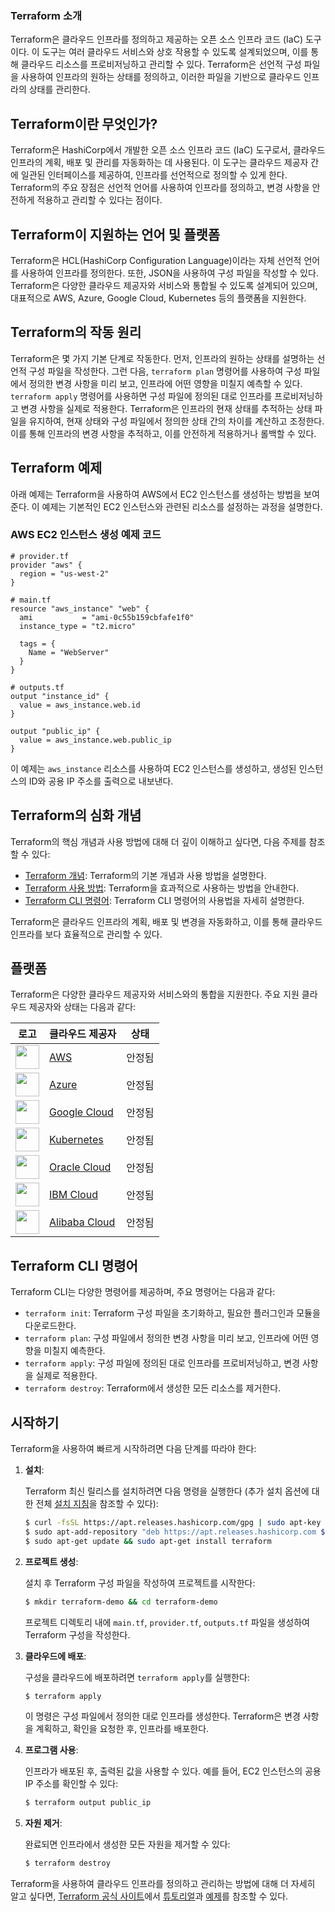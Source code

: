 ### Terraform 소개

Terraform은 클라우드 인프라를 정의하고 제공하는 오픈 소스 인프라 코드 (IaC) 도구이다. 이 도구는 여러 클라우드 서비스와 상호 작용할 수 있도록 설계되었으며, 이를 통해 클라우드 리소스를 프로비저닝하고 관리할 수 있다. Terraform은 선언적 구성 파일을 사용하여 인프라의 원하는 상태를 정의하고, 이러한 파일을 기반으로 클라우드 인프라의 상태를 관리한다.

## Terraform이란 무엇인가?

Terraform은 HashiCorp에서 개발한 오픈 소스 인프라 코드 (IaC) 도구로서, 클라우드 인프라의 계획, 배포 및 관리를 자동화하는 데 사용된다. 이 도구는 클라우드 제공자 간에 일관된 인터페이스를 제공하여, 인프라를 선언적으로 정의할 수 있게 한다. Terraform의 주요 장점은 선언적 언어를 사용하여 인프라를 정의하고, 변경 사항을 안전하게 적용하고 관리할 수 있다는 점이다.

## Terraform이 지원하는 언어 및 플랫폼

Terraform은 HCL(HashiCorp Configuration Language)이라는 자체 선언적 언어를 사용하여 인프라를 정의한다. 또한, JSON을 사용하여 구성 파일을 작성할 수 있다. Terraform은 다양한 클라우드 제공자와 서비스와 통합될 수 있도록 설계되어 있으며, 대표적으로 AWS, Azure, Google Cloud, Kubernetes 등의 플랫폼을 지원한다.

## Terraform의 작동 원리

Terraform은 몇 가지 기본 단계로 작동한다. 먼저, 인프라의 원하는 상태를 설명하는 선언적 구성 파일을 작성한다. 그런 다음, `terraform plan` 명령어를 사용하여 구성 파일에서 정의한 변경 사항을 미리 보고, 인프라에 어떤 영향을 미칠지 예측할 수 있다. `terraform apply` 명령어를 사용하면 구성 파일에 정의된 대로 인프라를 프로비저닝하고 변경 사항을 실제로 적용한다. Terraform은 인프라의 현재 상태를 추적하는 상태 파일을 유지하여, 현재 상태와 구성 파일에서 정의한 상태 간의 차이를 계산하고 조정한다. 이를 통해 인프라의 변경 사항을 추적하고, 이를 안전하게 적용하거나 롤백할 수 있다.

## Terraform 예제

아래 예제는 Terraform을 사용하여 AWS에서 EC2 인스턴스를 생성하는 방법을 보여준다. 이 예제는 기본적인 EC2 인스턴스와 관련된 리소스를 설정하는 과정을 설명한다.

### AWS EC2 인스턴스 생성 예제 코드

```hcl
# provider.tf
provider "aws" {
  region = "us-west-2"
}

# main.tf
resource "aws_instance" "web" {
  ami           = "ami-0c55b159cbfafe1f0"
  instance_type = "t2.micro"

  tags = {
    Name = "WebServer"
  }
}

# outputs.tf
output "instance_id" {
  value = aws_instance.web.id
}

output "public_ip" {
  value = aws_instance.web.public_ip
}
```

이 예제는 `aws_instance` 리소스를 사용하여 EC2 인스턴스를 생성하고, 생성된 인스턴스의 ID와 공용 IP 주소를 출력으로 내보낸다.

## Terraform의 심화 개념

Terraform의 핵심 개념과 사용 방법에 대해 더 깊이 이해하고 싶다면, 다음 주제를 참조할 수 있다:
- [Terraform 개념](https://www.terraform.io/docs/overview.html): Terraform의 기본 개념과 사용 방법을 설명한다.
- [Terraform 사용 방법](https://www.terraform.io/docs/cli/index.html): Terraform을 효과적으로 사용하는 방법을 안내한다.
- [Terraform CLI 명령어](https://www.terraform.io/docs/cli/commands/index.html): Terraform CLI 명령어의 사용법을 자세히 설명한다.

Terraform은 클라우드 인프라의 계획, 배포 및 변경을 자동화하고, 이를 통해 클라우드 인프라를 보다 효율적으로 관리할 수 있다.

## 플랫폼

Terraform은 다양한 클라우드 제공자와 서비스와의 통합을 지원한다. 주요 지원 클라우드 제공자와 상태는 다음과 같다:

| 로고 | 클라우드 제공자 | 상태 |
| --- | --- | --- |
| <img src="https://www.terraform.io/assets/images/providers/aws-d71c7b43.svg" height=38 /> | [AWS](https://registry.terraform.io/providers/hashicorp/aws/latest/docs) | 안정됨 |
| <img src="https://www.terraform.io/assets/images/providers/azure-dbc688a1.svg" height=38 /> | [Azure](https://registry.terraform.io/providers/hashicorp/azurerm/latest/docs) | 안정됨 |
| <img src="https://www.terraform.io/assets/images/providers/google-cloud-d76e2f63.svg" height=38 /> | [Google Cloud](https://registry.terraform.io/providers/hashicorp/google/latest/docs) | 안정됨 |
| <img src="https://www.terraform.io/assets/images/providers/kubernetes-d01ed6f7.svg" height=38 /> | [Kubernetes](https://registry.terraform.io/providers/hashicorp/kubernetes/latest/docs) | 안정됨 |
| <img src="https://www.terraform.io/assets/images/providers/oci-f7be6a02.svg" height=38 /> | [Oracle Cloud](https://registry.terraform.io/providers/hashicorp/oci/latest/docs) | 안정됨 |
| <img src="https://www.terraform.io/assets/images/providers/ibm-cloud-d1b9e8e8.svg" height=38 /> | [IBM Cloud](https://registry.terraform.io/providers/IBM-Cloud/ibm/latest/docs) | 안정됨 |
| <img src="https://www.terraform.io/assets/images/providers/alicloud-dcbd12f8.svg" height=38 /> | [Alibaba Cloud](https://registry.terraform.io/providers/aliyun/alicloud/latest/docs) | 안정됨 |

## Terraform CLI 명령어

Terraform CLI는 다양한 명령어를 제공하며, 주요 명령어는 다음과 같다:
- `terraform init`: Terraform 구성 파일을 초기화하고, 필요한 플러그인과 모듈을 다운로드한다.
- `terraform plan`: 구성 파일에서 정의한 변경 사항을 미리 보고, 인프라에 어떤 영향을 미칠지 예측한다.
- `terraform apply`: 구성 파일에 정의된 대로 인프라를 프로비저닝하고, 변경 사항을 실제로 적용한다.
- `terraform destroy`: Terraform에서 생성한 모든 리소스를 제거한다.

## 시작하기

Terraform을 사용하여 빠르게 시작하려면 다음 단계를 따라야 한다:

1. **설치**:
   
   Terraform 최신 릴리스를 설치하려면 다음 명령을 실행한다 (추가 설치 옵션에 대한 전체 [설치 지침](https://learn.hashicorp.com/tutorials/terraform/install-cli)을 참조할 수 있다):
   
   ```bash
   $ curl -fsSL https://apt.releases.hashicorp.com/gpg | sudo apt-key add -
   $ sudo apt-add-repository "deb https://apt.releases.hashicorp.com $(lsb_release -cs) main"
   $ sudo apt-get update && sudo apt-get install terraform
   ```

2. **프로젝트 생성**:
   
   설치 후 Terraform 구성 파일을 작성하여 프로젝트를 시작한다:
   
   ```bash
   $ mkdir terraform-demo && cd terraform-demo
   ```

   프로젝트 디렉토리 내에 `main.tf`, `provider.tf`, `outputs.tf` 파일을 생성하여 Terraform 구성을 작성한다.

3. **클라우드에 배포**:
   
   구성을 클라우드에 배포하려면 `terraform apply`를 실행한다:
   
   ```bash
   $ terraform apply
   ```

   이 명령은 구성 파일에서 정의한 대로 인프라를 생성한다. Terraform은 변경 사항을 계획하고, 확인을 요청한 후, 인프라를 배포한다.

4. **프로그램 사용**:
   
   인프라가 배포된 후, 출력된 값을 사용할 수 있다. 예를 들어, EC2 인스턴스의 공용 IP 주소를 확인할 수 있다:
   
   ```bash
   $ terraform output public_ip
   ```

5. **자원 제거**:
   
   완료되면 인프라에서 생성한 모든 자원을 제거할 수 있다:
   
   ```bash
   $ terraform destroy
   ```

Terraform을 사용하여 클라우드 인프라를 정의하고 관리하는 방법에 대해 더 자세히 알고 싶다면, [Terraform 공식 사이트](https://www.terraform.io/)에서 [튜토리얼](https://learn.hashicorp.com/terraform)과 [예제](https://github.com/hashicorp/terraform-guides)를 참조할 수 있다.
